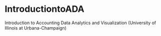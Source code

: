 # IntroductiontoADA
Introduction to Accounting Data Analytics and Visualization (University of Illinois at Urbana-Champaign)
